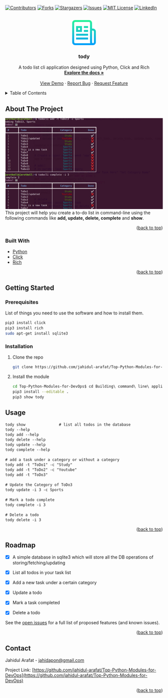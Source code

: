 <div id="top"></div>

[![Contributors][contributors-shield]][contributors-url]
[![Forks][forks-shield]][forks-url]
[![Stargazers][stars-shield]][stars-url]
[![Issues][issues-shield]][issues-url]
[![MIT License][license-shield]][license-url]
[![LinkedIn][linkedin-shield]][linkedin-url]


<!-- PROJECT LOGO -->
<br />
<div align="center">
  <a href="https://github.com/github_username/repo_name">
    <img src="images/logo.png" alt="Logo" width="80" height="80">
  </a>

<h3 align="center">tody</h3>
  <p align="center">
    A todo list cli application designed using Python, Click and Rich
    <br />
    <a href="https://github.com/github_username/repo_name"><strong>Explore the docs »</strong></a>
    <br />
    <br />
    <a href="https://github.com/github_username/repo_name">View Demo</a>
    ·
    <a href="https://github.com/github_username/repo_name/issues">Report Bug</a>
    ·
    <a href="https://github.com/github_username/repo_name/issues">Request Feature</a>
  </p>
</div>



<!-- TABLE OF CONTENTS -->
<details>
  <summary>Table of Contents</summary>
  <ol>
    <li>
      <a href="#about-the-project">About The Project</a>
      <ul>
        <li><a href="#built-with">Built With</a></li>
      </ul>
    </li>
    <li>
      <a href="#getting-started">Getting Started</a>
      <ul>
        <li><a href="#prerequisites">Prerequisites</a></li>
        <li><a href="#installation">Installation</a></li>
      </ul>
    </li>
    <li><a href="#usage">Usage</a></li>
    <li><a href="#roadmap">Roadmap</a></li>
    <li><a href="#contributing">Contributing</a></li>
    <li><a href="#license">License</a></li>
    <li><a href="#contact">Contact</a></li>
  </ol>
</details>



<!-- ABOUT THE PROJECT -->
## About The Project

[![Product Name Screen Shot][product-screenshot]](https://example.com)
This project will help you create a to-do list in command-line using the following commands 
like **add, update, delete, complete** and **show**.

<p align="right">(<a href="#top">back to top</a>)</p>

### Built With

* [Python](https://www.python.org/)
* [Click](https://pypi.org/project/click/)
* [Rich](https://github.com/Textualize/rich)


<p align="right">(<a href="#top">back to top</a>)</p>

<!-- GETTING STARTED -->
## Getting Started
### Prerequisites

List of things you need to use the software and how to install them.
```sh
pip3 install click
pip3 install rich
sudo apt-get install sqlite3
```

### Installation
1. Clone the repo
   ```sh
   git clone https://github.com/jahidul-arafat/Top-Python-Modules-for-DevOps.git
   ```
2. Install the module
   ```sh
   cd Top-Python-Modules-for-DevOps$ cd Building\ command\ line\ application\ using\ Click/todocli/
   pip3 install --editable .
   pip3 show tody
   ```

<!-- USAGE EXAMPLES -->
## Usage
```shell
tody show               # list all todos in the database
tody --help             
tody add --help
tody delete --help
tody update --help
tody complete --help

# add a task under a category or without a category
tody add -t "ToDo1" -c "Study"
tody add -t "ToDo2" -c "Youtube"
tody add -t "ToDo3" 

# Update the Category of ToDo3
tody update -i 3 -c Sports

# Mark a todo complete
tody complete -i 3

# Delete a todo
tody delete -i 3
```

<p align="right">(<a href="#top">back to top</a>)</p>



<!-- ROADMAP -->
## Roadmap

- [x] A simple database in sqlite3 which will store all the DB operations of storing/fetching/updating
- [x] List all todos in your task list
- [x] Add a new task under a certain category
- [x] Update a todo 
- [x] Mark a task completed
- [x] Delete a todo


See the [open issues](https://github.com/github_username/repo_name/issues) for a full list of proposed features (and known issues).

<p align="right">(<a href="#top">back to top</a>)</p>

<!-- CONTACT -->
## Contact

Jahidul Arafat - jahidapon@gmail.com

Project Link: [https://github.com/jahidul-arafat/Top-Python-Modules-for-DevOps](https://github.com/jahidul-arafat/Top-Python-Modules-for-DevOps)

<p align="right">(<a href="#top">back to top</a>)</p>

<!-- MARKDOWN LINKS & IMAGES -->
<!-- https://www.markdownguide.org/basic-syntax/#reference-style-links -->
[contributors-shield]: https://img.shields.io/github/contributors/github_username/repo_name.svg?style=for-the-badge
[contributors-url]: https://github.com/jahidul-arafat/Top-Python-Modules-for-DevOps
[forks-shield]: https://img.shields.io/github/forks/github_username/repo_name.svg?style=for-the-badge
[forks-url]: https://github.com/jahidul-arafat/Top-Python-Modules-for-DevOps
[stars-shield]: https://img.shields.io/github/stars/github_username/repo_name.svg?style=for-the-badge
[stars-url]: https://github.com/jahidul-arafat/Top-Python-Modules-for-DevOps
[issues-shield]: https://img.shields.io/github/issues/github_username/repo_name.svg?style=for-the-badge
[issues-url]: https://github.com/jahidul-arafat/Top-Python-Modules-for-DevOps
[license-shield]: https://img.shields.io/github/license/github_username/repo_name.svg?style=for-the-badge
[license-url]: https://github.com/jahidul-arafat/Top-Python-Modules-for-DevOps
[linkedin-shield]: https://img.shields.io/badge/-LinkedIn-black.svg?style=for-the-badge&logo=linkedin&colorB=555
[linkedin-url]: https://www.linkedin.com/in/jahidul-arafat-791a7490/
[product-screenshot]: images/screenshot.png
